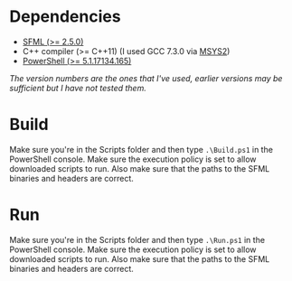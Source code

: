 # Dependencies
* [SFML (>= 2.5.0)](https://www.sfml-dev.org/)
* C++ compiler (>= C++11) (I used GCC 7.3.0 via [MSYS2](https://www.msys2.org/))
* [PowerShell (>= 5.1.17134.165)](https://github.com/PowerShell/PowerShell#get-powershell)

_The version numbers are the ones that I've used, earlier versions may be sufficient but I have not tested them._

# Build
Make sure you're in the Scripts folder and then type `.\Build.ps1` in the PowerShell console. Make sure the execution policy is set to allow downloaded scripts to run. Also make sure that the paths to the SFML binaries and headers are correct.

# Run
Make sure you're in the Scripts folder and then type `.\Run.ps1` in the PowerShell console. Make sure the execution policy is set to allow downloaded scripts to run. Also make sure that the paths to the SFML binaries and headers are correct.
